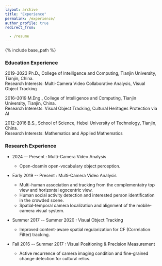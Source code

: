 ```yaml
---
layout: archive
title: "Experience"
permalink: /experience/
author_profile: true
redirect_from: 

  - /resume
---
```


{% include base_path %}


### Education Experience

2019–2023  Ph.D., College of Intelligence and Computing, Tianjin University, Tianjin, China.
<br /> Research Interests: Multi-Camera Video Collaborative Analysis, Visual Object Tracking

2016–2019  M.Eng., College of Intelligence and Computing, Tianjin University, Tianjin, China.
<br /> Research Interests: Visual Object Tracking, Cultural Heritages Protection via AI

2012–2016  B.S., School of Science, Hebei University of Technology, Tianjin, China.
<br /> Research Interests: Mathematics and Applied Mathematics


### Research Experience

* 2024 -- Present : Multi-Camera Video Analysis
  * Open-doamin open-vocabulary object perception.

* Early 2019 -- Present : Multi-Camera Video Analysis
  * Multi-human association and tracking from the complementatry top view and horizontal egocentric view.
  * Human social activity detection and interested person identification in the crowded scene.
  * Spatial-temporal camera localization and alignment of the mobile-camera visual system.

* Summer 2017 -- Summer 2020 : Visual Object Tracking
	* Improved content-aware spatial regularization for CF (Correlation Filter) tracking.
	
* Fall 2016 -- Summer 2017 : Visual Positioning & Precision Measurement
	* Active recurrence of camera imaging condition and fine-grained change detection for cultural relics.
